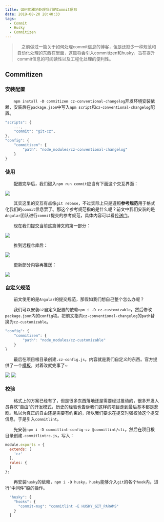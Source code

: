 ```yaml
---
title: 如何优雅地处理我们的Commit信息
date: 2019-08-20 20:40:33
tags:
  - Commit
  - Husky
  - Commitizen
---
```


> &emsp;之前做过一篇关于如何处理commit信息的博客，但是还缺少一种规范和自动化处理的东西在里面，这篇将会引入commitizen和husky，旨在提升commit信息的可阅读性以及工程化处理的便利性。

<escape><!-- more --></escape>

## Commitizen

### 安装配置

&emsp;&emsp;`npm install -D commitizen cz-conventional-changelog`开发环境安装依赖，安装后在`package.json`中写入`npm script`和`cz-conventional-changelog`配置。

```javascript
"scripts": {
    ...,
    "commit": "git-cz",
},
"config": {
    "commitizen": {
        "path": "node_modules/cz-conventional-changelog"
    }
}
```

### 使用

&emsp;&emsp;配置完毕后，我们键入`npm run commit`应当有下面这个交互界面：

![](gitcz.jpg)

&emsp;&emsp;其实这里的交互有点像`git rebase`，不过实际上只是遵照**参考规范**用于格式化我们的`commit`信息罢了。那这个参考规范指的是什么呢？前文中我们安装的是`Angular`团队进行`commit`提交的参考规范，具体内容可以看[传送门](https://github.com/angular/angular.js/blob/master/DEVELOPERS.md#-git-commit-guidelines)。

&emsp;&emsp;现在我们提交当前这篇博文的第一部分：

![](blogcz.jpg)

&emsp;&emsp;推到远程仓库后：

![](repo.jpg)

&emsp;&emsp;更新部分内容再推送：

![](update.jpg)

### 自定义规范

&emsp;&emsp;前文使用的是`Angular`的提交规范，那假如我们想自己整个怎么办呢？

&emsp;&emsp;我们可以安装cz自定义配置的依赖`npm i -D cz-customizable`，然后修改`package.json`内的`config`项。把前文指向`cz-conventional-changelog`的`path`替换为`cz-customizable`。

```javascript
"config": {
    "commitizen": {
        "path": "node_modules/cz-customizable"
    }
}
```

&emsp;&emsp;最后在项目根目录创建`.cz-config.js`，内容就是我们自定义的东西。官方提供了一个[模板](https://github.com/leonardoanalista/cz-customizable/blob/master/cz-config-EXAMPLE.js)，对着改就完事了~

![](list.jpg)
![](cus.jpg)

### 校验

&emsp;&emsp;格式上的方案已经有了，但是很多东西落地还是需要经过推动的，很多开发人员喜欢“自由”的开发模式，历史的经验也告诉我们这样的项目走到最后基本都是悲剧。私以为真正的自由还是需要有约束的，所以我们要求在提交时强校验这个提交信息，于是引入`commitlint`。

&emsp;&emsp;先安装`npm i -D commitlint-config-cz @commitlint/cli`，然后在项目根目录创建`.commitlintrc.js`，写入：

```javascript
module.exports = {
  extends: [
    'cz'
  ],
  rules: {
  }
};
```

&emsp;&emsp;再安装`husky`的依赖，`npm i -D husky`，`husky`能够介入`git`的各个`hook`内，进行“中间件”般的操作。

```javascript
  "husky": {
    "hooks": {
      "commit-msg": "commitlint -E HUSKY_GIT_PARAMS"
    }
  }
```


